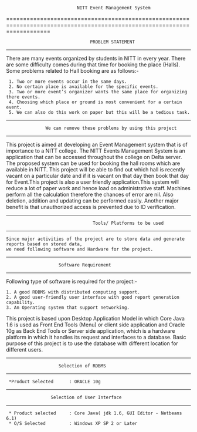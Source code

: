                                NITT Event Management System
========================================================================================================================= 
                                   
                                    PROBLEM STATEMENT
_______________________________________________________________________________________________________________________

There are many events organized by students in NITT in every year. There are some difficulty comes during that time for
booking the place (Halls). Some problems related to Hall booking are as follows:-

     1. Two or more events occur in the same days.
     2. No certain place is available for the specific events.
     3.	Two or more event’s organizer wants the same place for organizing there events.
     4.	Choosing which place or ground is most convenient for a certain event.
     5.	We can also do this work on paper but this will be a tedious task. 
     
----------------------------------------------------------------------------------------------------------------------
                   We can remove these problems by using this project
----------------------------------------------------------------------------------------------------------------------
This project is aimed at developing an Event Management system that is of importance to a NITT college. The NITT Events 
Management System is an application that can be accessed throughout the college on Delta server. 
The proposed system can be used for booking the hall rooms which are available in NITT. This project will be able to 
find out which hall is recently vacant on a particular date and if it is vacant on that day then book that day for 
Event.This project is also a user friendly application.This system will reduce a lot of paper work and hence load on 
administrative staff. Machines perform all the calculation therefore the chances of error are nil. Also deletion, 
addition and updating can be performed easily. Another major benefit is that unauthorized access is prevented due 
to ID verification.

----------------------------------------------------------------------------------------------------------------------
                                     Tools/ Platforms to be used
----------------------------------------------------------------------------------------------------------------------
	Since major activities of the project are to store data and generate reports based on stored data,
	we need following software and Hardware for the project.
	
----------------------------------------------------------------------------------------------------------------------
                        Software Requirement
----------------------------------------------------------------------------------------------------------------------
Following type of software is required for the project:-

    1. A good RDBMS with distributed computing support.
    2. A good user-friendly user interface with good report generation capability.
    3. An Operating system that support networking.

This project is based upon Desktop Application Model in which Core Java 1.6  is used as Front End Tools (Menu)
or client side application and Oracle 10g as Back End Tools or Server side application, which is a hardware platform
in which it handles its request and interfaces to a database. Basic purpose of this project is to use the database
with different location for different users. 

----------------------------------------------------------------------------------------------------------------------
                        Selection of RDBMS
----------------------------------------------------------------------------------------------------------------------

     *Product Selected		: ORACLE 10g

----------------------------------------------------------------------------------------------------------------------
                     Selection of User Interface
----------------------------------------------------------------------------------------------------------------------

     * Product selected		: Core Java( jdk 1.6, GUI Editor - Netbeans  6.1)
     * O/S Selected			: Windows XP SP 2 or Later
